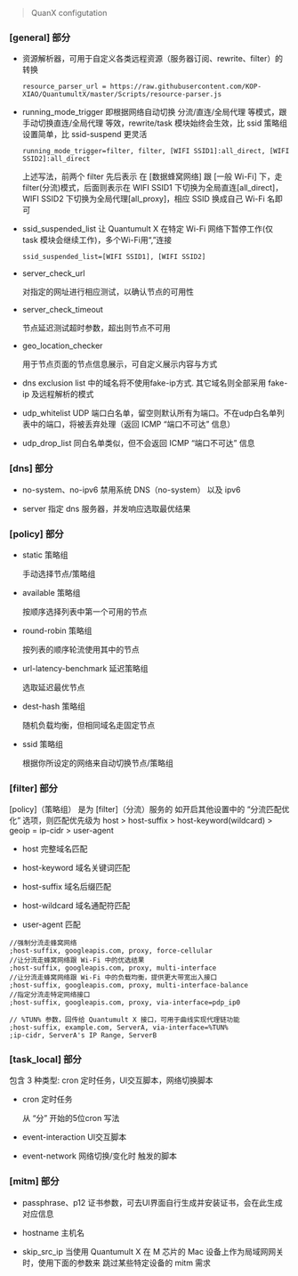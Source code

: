 > QuanX configutation

### [general] 部分
- 资源解析器，可用于自定义各类远程资源（服务器订阅、rewrite、filter）的转换

  ```
  resource_parser_url = https://raw.githubusercontent.com/KOP-XIAO/QuantumultX/master/Scripts/resource-parser.js
  ```

- running_mode_trigger 即根据网络自动切换 分流/直连/全局代理 等模式，跟手动切换直连/全局代理 等效，rewrite/task 模块始终会生效，比 ssid 策略组设置简单，比 ssid-suspend 更灵活

  ```
  running_mode_trigger=filter, filter, [WIFI SSID1]:all_direct, [WIFI SSID2]:all_direct
  ```
  
  上述写法，前两个 filter 先后表示 在 [数据蜂窝网络] 跟 [一般 Wi-Fi] 下，走 filter(分流)模式，后面则表示在 WIFI SSID1 下切换为全局直连[all_direct]，WIFI SSID2 下切换为全局代理[all_proxy]，相应 SSID 换成自己 Wi-Fi 名即可

- ssid_suspended_list 让 Quantumult X 在特定 Wi-Fi 网络下暂停工作(仅 task 模块会继续工作)，多个Wi-Fi用“,”连接

  ```
  ssid_suspended_list=[WIFI SSID1], [WIFI SSID2]
  ```

- server_check_url

  对指定的网址进行相应测试，以确认节点的可用性

- server_check_timeout

  节点延迟测试超时参数，超出则节点不可用

- geo_location_checker

  用于节点页面的节点信息展示，可自定义展示内容与方式

- dns exclusion list 中的域名将不使用fake-ip方式. 其它域名则全部采用 fake-ip 及远程解析的模式

- udp_whitelist UDP 端口白名单，留空则默认所有为端口。不在udp白名单列表中的端口，将被丢弃处理（返回 ICMP  “端口不可达” 信息）

- udp_drop_list 同白名单类似，但不会返回 ICMP “端口不可达” 信息

### [dns] 部分
- no-system、no-ipv6 禁用系统 DNS（no-system） 以及 ipv6

- server 指定 dns 服务器，并发响应选取最优结果

### [policy] 部分
- static 策略组

  手动选择节点/策略组

- available 策略组

  按顺序选择列表中第一个可用的节点

- round-robin 策略组

  按列表的顺序轮流使用其中的节点

- url-latency-benchmark 延迟策略组

  选取延迟最优节点

- dest-hash 策略组

  随机负载均衡，但相同域名走固定节点

- ssid 策略组

  根据你所设定的网络来自动切换节点/策略组

### [filter] 部分
[policy]（策略组） 是为 [filter]（分流）服务的
如开启其他设置中的  “分流匹配优化” 选项，则匹配优先级为 host > host-suffix > host-keyword(wildcard) > geoip = ip-cidr > user-agent
- host 完整域名匹配

- host-keyword 域名关键词匹配

- host-suffix 域名后缀匹配

- host-wildcard 域名通配符匹配

- user-agent 匹配

```
//强制分流走蜂窝网络
;host-suffix, googleapis.com, proxy, force-cellular
//让分流走蜂窝网络跟 Wi-Fi 中的优选结果
;host-suffix, googleapis.com, proxy, multi-interface
//让分流走蜂窝网络跟 Wi-Fi 中的负载均衡，提供更大带宽出入接口
;host-suffix, googleapis.com, proxy, multi-interface-balance
//指定分流走特定网络接口
;host-suffix, googleapis.com, proxy, via-interface=pdp_ip0

// %TUN% 参数，回传给 Quantumult X 接口，可用于曲线实现代理链功能
;host-suffix, example.com, ServerA, via-interface=%TUN%
;ip-cidr, ServerA's IP Range, ServerB
```

### [task_local] 部分
包含 3 种类型: cron 定时任务，UI交互脚本，网络切换脚本
- cron 定时任务

  从 “分” 开始的5位cron 写法

- event-interaction UI交互脚本

- event-network 网络切换/变化时 触发的脚本

### [mitm] 部分
- passphrase、p12 证书参数，可去UI界面自行生成并安装证书，会在此生成对应信息

- hostname 主机名

- skip_src_ip 当使用 Quantumult X 在 M 芯片的 Mac 设备上作为局域网网关时，使用下面的参数来 跳过某些特定设备的 mitm 需求

